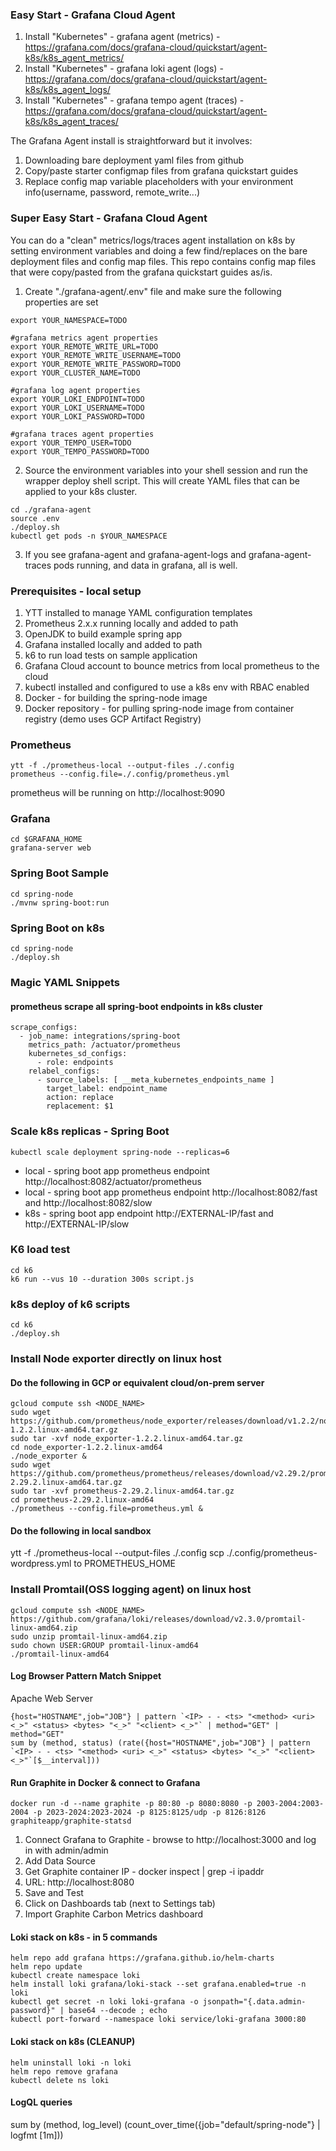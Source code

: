 ### Easy Start - Grafana Cloud Agent
1. Install "Kubernetes" - grafana agent (metrics) - https://grafana.com/docs/grafana-cloud/quickstart/agent-k8s/k8s_agent_metrics/
2. Install "Kubernetes" - grafana loki agent (logs) - https://grafana.com/docs/grafana-cloud/quickstart/agent-k8s/k8s_agent_logs/
3. Install "Kubernetes" - grafana tempo agent (traces) - https://grafana.com/docs/grafana-cloud/quickstart/agent-k8s/k8s_agent_traces/

The Grafana Agent install is straightforward but it involves:
1. Downloading bare deployment yaml files from github
2. Copy/paste starter configmap files from grafana quickstart guides
3. Replace config map variable placeholders with your environment info(username, password, remote_write...)

### Super Easy Start - Grafana Cloud Agent
You can do a "clean" metrics/logs/traces agent installation on k8s by setting environment variables 
and doing a few find/replaces on the bare deployment files and config map files. This repo contains config map 
files that were copy/pasted from the grafana quickstart guides as/is. 

1. Create "./grafana-agent/.env" file and make sure the following properties are set
```
export YOUR_NAMESPACE=TODO

#grafana metrics agent properties
export YOUR_REMOTE_WRITE_URL=TODO
export YOUR_REMOTE_WRITE_USERNAME=TODO
export YOUR_REMOTE_WRITE_PASSWORD=TODO
export YOUR_CLUSTER_NAME=TODO

#grafana log agent properties
export YOUR_LOKI_ENDPOINT=TODO
export YOUR_LOKI_USERNAME=TODO
export YOUR_LOKI_PASSWORD=TODO

#grafana traces agent properties
export YOUR_TEMPO_USER=TODO
export YOUR_TEMPO_PASSWORD=TODO
```
2. Source the environment variables into your shell session and run the wrapper deploy shell script. 
This will create YAML files that can be applied to your k8s cluster. 
```
cd ./grafana-agent
source .env
./deploy.sh
kubectl get pods -n $YOUR_NAMESPACE
```
3. If you see grafana-agent and grafana-agent-logs and grafana-agent-traces pods running, and data in grafana, all is well.

### Prerequisites - local setup
1. YTT installed to manage YAML configuration templates
2. Prometheus 2.x.x running locally and added to path
3. OpenJDK to build example spring app
4. Grafana installed locally and added to path
5. k6 to run load tests on sample application
6. Grafana Cloud account to bounce metrics from local prometheus to the cloud
7. kubectl installed and configured to use a k8s env with RBAC enabled
8. Docker - for building the spring-node image
9. Docker repository - for pulling spring-node image from container registry (demo uses GCP Artifact Registry)

### Prometheus
```
ytt -f ./prometheus-local --output-files ./.config
prometheus --config.file=./.config/prometheus.yml
```
prometheus will be running on http://localhost:9090

### Grafana
```
cd $GRAFANA_HOME
grafana-server web
```

### Spring Boot Sample 
```
cd spring-node
./mvnw spring-boot:run
```

### Spring Boot on k8s
```
cd spring-node
./deploy.sh
```

### Magic YAML Snippets
#### prometheus scrape all spring-boot endpoints in k8s cluster
```
scrape_configs:
  - job_name: integrations/spring-boot
    metrics_path: /actuator/prometheus
    kubernetes_sd_configs:
      - role: endpoints
    relabel_configs:
      - source_labels: [ __meta_kubernetes_endpoints_name ]
        target_label: endpoint_name
        action: replace
        replacement: $1
```

### Scale k8s replicas - Spring Boot
```
kubectl scale deployment spring-node --replicas=6
```

* local - spring boot app prometheus endpoint http://localhost:8082/actuator/prometheus
* local - spring boot app prometheus endpoint http://localhost:8082/fast and http://localhost:8082/slow
* k8s - spring boot app endpoint http://EXTERNAL-IP/fast and http://EXTERNAL-IP/slow

### K6 load test
```
cd k6
k6 run --vus 10 --duration 300s script.js
```

### k8s deploy of k6 scripts
```
cd k6
./deploy.sh
```

### Install Node exporter directly on linux host
#### Do the following in GCP or equivalent cloud/on-prem server
``` 
gcloud compute ssh <NODE_NAME> 
sudo wget https://github.com/prometheus/node_exporter/releases/download/v1.2.2/node_exporter-1.2.2.linux-amd64.tar.gz
sudo tar -xvf node_exporter-1.2.2.linux-amd64.tar.gz
cd node_exporter-1.2.2.linux-amd64
./node_exporter &
sudo wget https://github.com/prometheus/prometheus/releases/download/v2.29.2/prometheus-2.29.2.linux-amd64.tar.gz
sudo tar -xvf prometheus-2.29.2.linux-amd64.tar.gz
cd prometheus-2.29.2.linux-amd64
./prometheus --config.file=prometheus.yml &
```
#### Do the following in local sandbox 
ytt -f ./prometheus-local --output-files ./.config
scp ./.config/prometheus-wordpress.yml to PROMETHEUS_HOME

### Install Promtail(OSS logging agent) on linux host
``` 
gcloud compute ssh <NODE_NAME> 
https://github.com/grafana/loki/releases/download/v2.3.0/promtail-linux-amd64.zip
sudo unzip promtail-linux-amd64.zip
sudo chown USER:GROUP promtail-linux-amd64
./promtail-linux-amd64 
```
#### Log Browser Pattern Match Snippet
Apache Web Server
```
{host="HOSTNAME",job="JOB"} | pattern `<IP> - - <ts> "<method> <uri> <_>" <status> <bytes> "<_>" "<client> <_>"` | method="GET" | method="GET"
sum by (method, status) (rate({host="HOSTNAME",job="JOB"} | pattern `<IP> - - <ts> "<method> <uri> <_>" <status> <bytes> "<_>" "<client> <_>"`[$__interval]))
```

#### Run Graphite in Docker & connect to Grafana 
```
docker run -d --name graphite -p 80:80 -p 8080:8080 -p 2003-2004:2003-2004 -p 2023-2024:2023-2024 -p 8125:8125/udp -p 8126:8126 graphiteapp/graphite-statsd
```

1. Connect Grafana to Graphite - browse to http://localhost:3000 and log in with admin/admin
2. Add Data Source
3. Get Graphite container IP - docker inspect <container-id> | grep -i ipaddr
4. URL: http://localhost:8080
5. Save and Test
6. Click on Dashboards tab (next to Settings tab)
7. Import Graphite Carbon Metrics dashboard

#### Loki stack on k8s - in 5 commands
```
helm repo add grafana https://grafana.github.io/helm-charts
helm repo update
kubectl create namespace loki
helm install loki grafana/loki-stack --set grafana.enabled=true -n loki
kubectl get secret -n loki loki-grafana -o jsonpath="{.data.admin-password}" | base64 --decode ; echo
kubectl port-forward --namespace loki service/loki-grafana 3000:80
```

#### Loki stack on k8s (CLEANUP)
```
helm uninstall loki -n loki
helm repo remove grafana
kubectl delete ns loki
```

#### LogQL queries
sum by (method, log_level) (count_over_time({job="default/spring-node"} | logfmt [1m]))